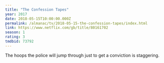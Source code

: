 ```yaml
---
title: "The Confession Tapes"
year: 2017
date: 2018-05-15T10:00:00.000Z
permalink: /almanac/tv/2018-05-15-the-confession-tapes/index.html
link: https://www.netflix.com/gb/title/80161702
season: 1
rating: 3
tmdbid: 73792
---
```


The hoops the police will jump through just to get a conviction is staggering.